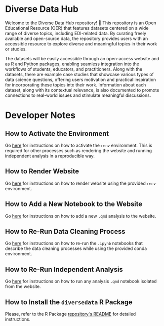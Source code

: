 # Diverse Data Hub

Welcome to the Diverse Data Hub repository! 👋 This repository is an Open Educational Resource (OER) that features datasets centered on a wide range of diverse topics, including EDI-related data. By curating freely available and open-source data, the repository provides users with an accessible resource to explore diverse and meaningful topics in their work or studies. 

The datasets will be easily accessible through an open-access website and as R and Python packages, enabling seamless integration into the workflows of students, educators, and practitioners. Along with the datasets, there are example case studies that showcase various types of data science questions, offering users motivation and practical inspiration for incorporating these topics into their work. Information about each dataset, along with its contextual relevance, is also documented to promote connections to real-world issues and stimulate meaningful discussions.

# Developer Notes

## How to Activate the Environment

Go [here](https://github.com/diverse-data-hub/diverse-data-hub.github.io/blob/main/website_files/instructions/how_to_activate_environment.md) for instructions on how to activate the `renv` environment. This is required for other processes such as rendering the website and running independent analysis in a reproducible way.

## How to Render Website

Go [here](https://github.com/diverse-data-hub/diverse-data-hub.github.io/blob/main/website_files/instructions/how_to_render_website.md) for instructions on how to render website using the provided `renv` environment.

## How to Add a New Notebook to the Website

Go [here](https://github.com/diverse-data-hub/diverse-data-hub.github.io/blob/main/website_files/instructions/how_to_publish_a_new_notebook.md) for instructions on how to add a new `.qmd` analysis to the website.

## How to Re-Run Data Cleaning Process

Go [here](https://github.com/diverse-data-hub/diverse-data-hub.github.io/blob/main/website_files/instructions/how_to_rerun_data_cleaning.md) for instructions on how to re-run the `.ipynb` notebooks that describe the data cleaning processes while using the provided conda environment.

## How to Re-Run Independent Analysis

Go [here](https://github.com/diverse-data-hub/diverse-data-hub.github.io/blob/main/website_files/instructions/how_to_rerun_independent_analysis.md) for instructions on how to run any analysis `.qmd` notebook isolated from the website.

## How to Install the `diversedata` R Package

Please, refer to the R Package [repository's README](https://github.com/diverse-data-hub/diversedata/blob/main/README.md) for detailed instructions.
